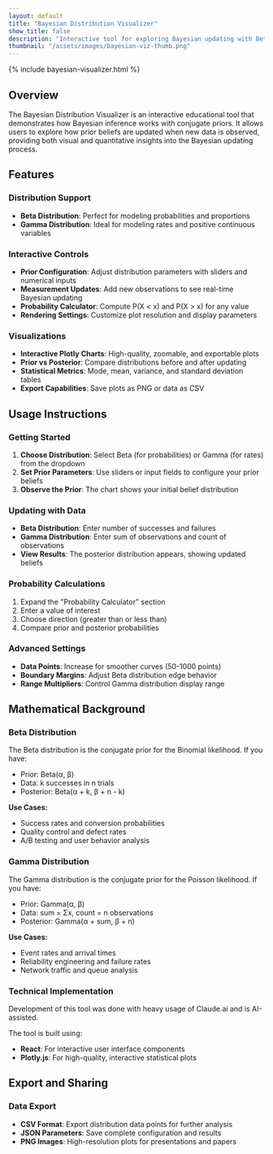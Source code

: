 ```yaml
---
layout: default
title: "Bayesian Distribution Visualizer"
show_title: false
description: "Interactive tool for exploring Bayesian updating with Beta and Gamma conjugate priors"
thumbnail: "/assets/images/bayesian-viz-thumb.png"
---
```


{% include bayesian-visualizer.html %}

<style>
.site-content h2 { font-size: 1.875rem !important; font-weight: 600 !important; margin: 1.5rem 0 1rem 0 !important; }
.site-content h3 { font-size: 1.5rem !important; font-weight: 600 !important; margin: 1.25rem 0 0.75rem 0 !important; }

/* Unordered lists */
.site-content ul { margin: 1rem 0 !important; padding-left: 1.5rem !important; }
.site-content ul li { list-style-type: disc !important; margin: 0.25rem 0 !important; }

/* Ordered (numbered) lists */
.site-content ol { margin: 1rem 0 !important; padding-left: 1.5rem !important; }
.site-content ol li { list-style-type: decimal !important; margin: 0.25rem 0 !important; }

.site-content strong { font-weight: 700 !important; }
</style>

## Overview

The Bayesian Distribution Visualizer is an interactive educational tool that demonstrates how Bayesian inference works with conjugate priors. It allows users to explore how prior beliefs are updated when new data is observed, providing both visual and quantitative insights into the Bayesian updating process.

## Features

### Distribution Support
- **Beta Distribution**: Perfect for modeling probabilities and proportions
- **Gamma Distribution**: Ideal for modeling rates and positive continuous variables

### Interactive Controls
- **Prior Configuration**: Adjust distribution parameters with sliders and numerical inputs
- **Measurement Updates**: Add new observations to see real-time Bayesian updating
- **Probability Calculator**: Compute P(X < x) and P(X > x) for any value
- **Rendering Settings**: Customize plot resolution and display parameters

### Visualizations
- **Interactive Plotly Charts**: High-quality, zoomable, and exportable plots
- **Prior vs Posterior**: Compare distributions before and after updating
- **Statistical Metrics**: Mode, mean, variance, and standard deviation tables
- **Export Capabilities**: Save plots as PNG or data as CSV

## Usage Instructions

### Getting Started
1. **Choose Distribution**: Select Beta (for probabilities) or Gamma (for rates) from the dropdown
2. **Set Prior Parameters**: Use sliders or input fields to configure your prior beliefs
3. **Observe the Prior**: The chart shows your initial belief distribution

### Updating with Data
- **Beta Distribution**: Enter number of successes and failures
- **Gamma Distribution**: Enter sum of observations and count of observations
- **View Results**: The posterior distribution appears, showing updated beliefs

### Probability Calculations
1. Expand the "Probability Calculator" section
2. Enter a value of interest
3. Choose direction (greater than or less than)
4. Compare prior and posterior probabilities

### Advanced Settings
- **Data Points**: Increase for smoother curves (50-1000 points)
- **Boundary Margins**: Adjust Beta distribution edge behavior
- **Range Multipliers**: Control Gamma distribution display range

## Mathematical Background

### Beta Distribution
The Beta distribution is the conjugate prior for the Binomial likelihood. If you have:
- Prior: Beta(α, β)
- Data: k successes in n trials
- Posterior: Beta(α + k, β + n - k)

**Use Cases:**
- Success rates and conversion probabilities
- Quality control and defect rates
- A/B testing and user behavior analysis

### Gamma Distribution
The Gamma distribution is the conjugate prior for the Poisson likelihood. If you have:
- Prior: Gamma(α, β)
- Data: sum = Σx, count = n observations
- Posterior: Gamma(α + sum, β + n)

**Use Cases:**
- Event rates and arrival times
- Reliability engineering and failure rates
- Network traffic and queue analysis

### Technical Implementation
Development of this tool was done with heavy usage of Claude.ai and is AI-assisted.

The tool is built using:
- **React**: For interactive user interface components
- **Plotly.js**: For high-quality, interactive statistical plots

## Export and Sharing

### Data Export
- **CSV Format**: Export distribution data points for further analysis
- **JSON Parameters**: Save complete configuration and results
- **PNG Images**: High-resolution plots for presentations and papers